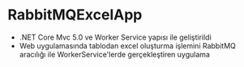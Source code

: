 # RabbitMQExcelApp
- .NET Core Mvc 5.0 ve Worker Service yapısı ile geliştirildi
- Web uygulamasında tablodan excel oluşturma işlemini RabbitMQ aracılığı ile WorkerService'lerde gerçekleştiren uygulama
